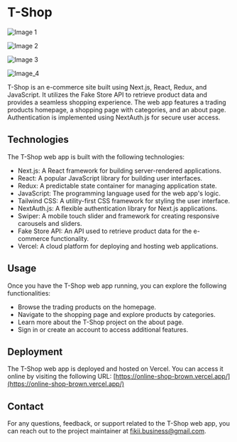 # T-Shop
![Image 1](https://drive.google.com/uc?export=view&id=1LC0IZfSo8BKK5Nt_gBW_2h7TP7XfA1ra)

![Image 2](https://drive.google.com/uc?export=view&id=1NswyLCHGZhLko1weDyeOMaNj6dC13yfe)

![Image 3](https://drive.google.com/uc?export=view&id=1kyi9H_o1W-NJTND147tZqcV5OaGbvvbR)

![Image_4](https://drive.google.com/uc?export=view&id=1iW7V0XoyAv-9_JnfvffptJnVIX2qaRfN)

T-Shop is an e-commerce site built using Next.js, React, Redux, and JavaScript. It utilizes the Fake Store API to retrieve product data and provides a seamless shopping experience. The web app features a trading products homepage, a shopping page with categories, and an about page. Authentication is implemented using NextAuth.js for secure user access.

## Technologies
The T-Shop web app is built with the following technologies:
- Next.js: A React framework for building server-rendered applications.
- React: A popular JavaScript library for building user interfaces.
- Redux: A predictable state container for managing application state.
- JavaScript: The programming language used for the web app's logic.
- Tailwind CSS: A utility-first CSS framework for styling the user interface.
- NextAuth.js: A flexible authentication library for Next.js applications.
- Swiper: A mobile touch slider and framework for creating responsive carousels and sliders.
- Fake Store API: An API used to retrieve product data for the e-commerce functionality.
- Vercel: A cloud platform for deploying and hosting web applications.

## Usage
Once you have the T-Shop web app running, you can explore the following functionalities:
- Browse the trading products on the homepage.
- Navigate to the shopping page and explore products by categories.
- Learn more about the T-Shop project on the about page.
- Sign in or create an account to access additional features.

## Deployment
The T-Shop web app is deployed and hosted on Vercel. You can access it online by visiting the following URL:
[https://online-shop-brown.vercel.app/](https://online-shop-brown.vercel.app/)

## Contact
For any questions, feedback, or support related to the T-Shop web app, you can reach out to the project maintainer at fikii.business@gmail.com.
